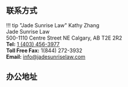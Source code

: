 <link
	rel="stylesheet"
	href="https://unpkg.com/leaflet@1.9.4/dist/leaflet.css"
	integrity="sha256-p4NxAoJBhIIN+hmNHrzRCf9tD/miZyoHS5obTRR9BMY="
	crossorigin=""
/>

<!-- Make sure you put this AFTER Leaflet's CSS -->
<script
	src="https://unpkg.com/leaflet@1.9.4/dist/leaflet.js"
	integrity="sha256-20nQCchB9co0qIjJZRGuk2/Z9VM+kNiyxNV1lvTlZBo="
	crossorigin=""
></script>

## 联系方式

!!! tip "Jade Sunrise Law"
	Kathy Zhang<br>
    Jade Sunrise Law<br>
    500-1110 Centre Street NE Calgary, AB T2E 2R2 <br>
    **Tel:** [1 (403) 456-3977](tel:4034563977)<br>
    **Toll Free Fax:** 1(844) 272-3932<br>
    **Email:** [info@jadesunriselaw.com](mailto:info@jadesunriselaw.com)<br>


## 办公地址

<div id="map" style="height: 320px"></div>
<script src="../../assets/js/leaf-map.js"></script>

